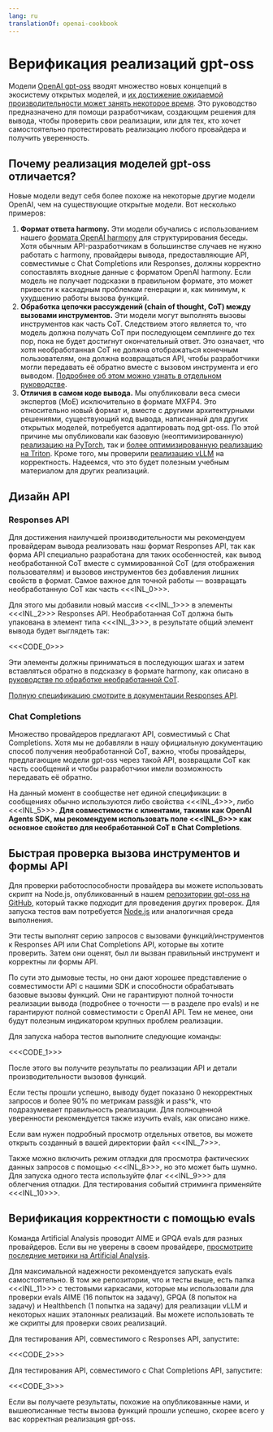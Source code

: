 ```yaml
---
lang: ru
translationOf: openai-cookbook
---
```


# Верификация реализаций gpt-oss

Модели [OpenAI gpt-oss](https://openai.com/open-models) вводят множество новых концепций в экосистему открытых моделей, и [их достижение ожидаемой производительности может занять некоторое время](https://x.com/ClementDelangue/status/1953119901649891367). Это руководство предназначено для помощи разработчикам, создающим решения для вывода, чтобы проверить свои реализации, или для тех, кто хочет самостоятельно протестировать реализацию любого провайдера и получить уверенность.

## Почему реализация моделей gpt-oss отличается?

Новые модели ведут себя более похоже на некоторые другие модели OpenAI, чем на существующие открытые модели. Вот несколько примеров:

1. **Формат ответа harmony.** Эти модели обучались с использованием нашего [формата OpenAI harmony](https://cookbook.openai.com/articles/openai-harmony) для структурирования беседы. Хотя обычным API-разработчикам в большинстве случаев не нужно работать с harmony, провайдеры вывода, предоставляющие API, совместимые с Chat Completions или Responses, должны корректно сопоставлять входные данные с форматом OpenAI harmony. Если модель не получает подсказки в правильном формате, это может привести к каскадным проблемам генерации и, как минимум, к ухудшению работы вызова функций.
2. **Обработка цепочки рассуждений (chain of thought, CoT) между вызовами инструментов.** Эти модели могут выполнять вызовы инструментов как часть CoT. Следствием этого является то, что модель должна получать CoT при последующем семплинге до тех пор, пока не будет достигнут окончательный ответ. Это означает, что хотя необработанная CoT не должна отображаться конечным пользователям, она должна возвращаться API, чтобы разработчики могли передавать её обратно вместе с вызовом инструмента и его выводом. [Подробнее об этом можно узнать в отдельном руководстве](https://cookbook.openai.com/articles/gpt-oss/handle-raw-cot).
3. **Отличия в самом коде вывода.** Мы опубликовали веса смеси экспертов (MoE) исключительно в формате MXFP4. Это относительно новый формат и, вместе с другими архитектурными решениями, существующий код вывода, написанный для других открытых моделей, потребуется адаптировать под gpt-oss. По этой причине мы опубликовали как базовую (неоптимизированную) [реализацию на PyTorch](https://github.com/openai/gpt-oss/tree/main/gpt_oss/torch), так и [более оптимизированную реализацию на Triton](https://github.com/openai/gpt-oss/tree/main/gpt_oss/triton). Кроме того, мы проверили [реализацию vLLM](https://github.com/vllm-project/vllm/blob/7e3a8dc90670fd312ce1e0d4eba9bf11c571e3ad/vllm/model_executor/models/gpt_oss.py) на корректность. Надеемся, что это будет полезным учебным материалом для других реализаций.

## Дизайн API

### Responses API

Для достижения наилучшей производительности мы рекомендуем провайдерам вывода реализовать наш формат Responses API, так как форма API специально разработана для таких особенностей, как вывод необработанной CoT вместе с суммированной CoT (для отображения пользователям) и вызовов инструментов без добавления лишних свойств в формат. Самое важное для точной работы — возвращать необработанную CoT как часть &lt;&lt;&lt;INL_0>>>.

Для этого мы добавили новый массив &lt;&lt;&lt;INL_1>>> в элементы &lt;&lt;&lt;INL_2>>> Responses API. Необработанная CoT должна быть упакована в элемент типа &lt;&lt;&lt;INL_3>>>, в результате общий элемент вывода будет выглядеть так:

&lt;&lt;&lt;CODE_0>>>

Эти элементы должны приниматься в последующих шагах и затем вставляться обратно в подсказку в формате harmony, как описано в [руководстве по обработке необработанной CoT](https://cookbook.openai.com/articles/gpt-oss/handle-raw-cot).

[Полную спецификацию смотрите в документации Responses API](https://platform.openai.com/docs/api-reference/responses/create).

### Chat Completions

Множество провайдеров предлагают API, совместимый с Chat Completions. Хотя мы не добавляли в нашу официальную документацию способ получения необработанной CoT, важно, чтобы провайдеры, предлагающие модели gpt-oss через такой API, возвращали CoT как часть сообщений и чтобы разработчики имели возможность передавать её обратно.

На данный момент в сообществе нет единой спецификации: в сообщениях обычно используются либо свойства &lt;&lt;&lt;INL_4>>>, либо &lt;&lt;&lt;INL_5>>>. **Для совместимости с клиентами, такими как OpenAI Agents SDK, мы рекомендуем использовать поле &lt;&lt;&lt;INL_6>>> как основное свойство для необработанной CoT в Chat Completions**.

## Быстрая проверка вызова инструментов и формы API

Для проверки работоспособности провайдера вы можете использовать скрипт на Node.js, опубликованный в нашем [репозитории gpt-oss на GitHub](https://github.com/openai/gpt-oss), который также подходит для проведения других проверок. Для запуска тестов вам потребуется [Node.js](http://nodejs.org/) или аналогичная среда выполнения.

Эти тесты выполнят серию запросов с вызовами функций/инструментов к Responses API или Chat Completions API, которые вы хотите проверить. Затем они оценят, был ли вызван правильный инструмент и корректны ли формы API.

По сути это дымовые тесты, но они дают хорошее представление о совместимости API с нашими SDK и способности обрабатывать базовые вызовы функций. Они не гарантируют полной точности реализации вывода (подробнее о точности — в разделе про evals) и не гарантируют полной совместимости с OpenAI API. Тем не менее, они будут полезным индикатором крупных проблем реализации.

Для запуска набора тестов выполните следующие команды:

&lt;&lt;&lt;CODE_1>>>

После этого вы получите результаты по реализации API и детали производительности вызовов функций.

Если тесты прошли успешно, выводу будет показано 0 некорректных запросов и более 90% по метрикам pass@k и pass^k, что подразумевает правильность реализации. Для полноценной уверенности рекомендуется также изучить evals, как описано ниже.

Если вам нужен подробный просмотр отдельных ответов, вы можете открыть созданный в вашей директории файл &lt;&lt;&lt;INL_7>>>.

Также можно включить режим отладки для просмотра фактических данных запросов с помощью &lt;&lt;&lt;INL_8>>>, но это может быть шумно. Для запуска одного теста используйте флаг &lt;&lt;&lt;INL_9>>> для облегчения отладки. Для тестирования событий стриминга применяйте &lt;&lt;&lt;INL_10>>>.

## Верификация корректности с помощью evals

Команда Artificial Analysis проводит AIME и GPQA evals для разных провайдеров. Если вы не уверены в своем провайдере, [просмотрите последние метрики на Artificial Analysis](https://artificialanalysis.ai/models/gpt-oss-120b/providers#evaluations).

Для максимальной надежности рекомендуется запускать evals самостоятельно. В том же репозитории, что и тесты выше, есть папка &lt;&lt;&lt;INL_11>>> с тестовыми каркасами, которые мы использовали для проверки evals AIME (16 попыток на задачу), GPQA (8 попыток на задачу) и Healthbench (1 попытка на задачу) для реализации vLLM и некоторых наших эталонных реализаций. Вы можете использовать те же скрипты для проверки своих реализаций.

Для тестирования API, совместимого с Responses API, запустите:

&lt;&lt;&lt;CODE_2>>>

Для тестирования API, совместимого с Chat Completions API, запустите:

&lt;&lt;&lt;CODE_3>>>

Если вы получаете результаты, похожие на опубликованные нами, и вышеописанные тесты вызова функций прошли успешно, скорее всего у вас корректная реализация gpt-oss.